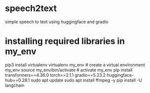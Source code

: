 # speech2text
simple speech to text using huggingface and gradio
# installing required libraries in my_env
pip3 install virtualenv 
virtualenv my_env            # create a virtual environment my_env
source my_env/bin/activate   # activate my_env
pip install transformers==4.36.0 torch==2.1.1 gradio==5.23.2 huggingface-hub==0.28.1
sudo apt update
sudo apt install ffmpeg -y
pip install -U langchain
